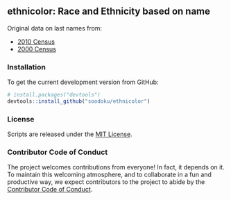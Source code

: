 ## ethnicolor: Race and Ethnicity based on name

Original data on last names from:

* [2010 Census](http://www.census.gov/topics/population/genealogy/data/2000_surnames.html)
* [2000 Census](http://www.census.gov/topics/population/genealogy/data/2000_surnames.html)

### Installation

To get the current development version from GitHub:

```r
# install.packages("devtools")
devtools::install_github("soodoku/ethnicolor")
```

### License
Scripts are released under the [MIT License](https://opensource.org/licenses/MIT).

### Contributor Code of Conduct

The project welcomes contributions from everyone! In fact, it depends on it. To maintain this welcoming atmosphere, and to collaborate in a fun and productive way, we expect contributors to the project to abide by the [Contributor Code of Conduct](http://contributor-covenant.org/version/1/0/0/).